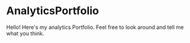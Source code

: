 # AnalyticsPortfolio
Hello! Here's my analytics Portfolio. Feel free to look around and tell me what you think.
